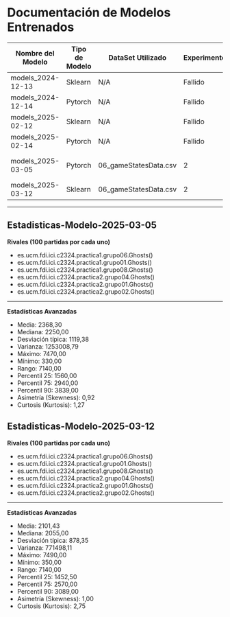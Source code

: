 # Documentación de Modelos Entrenados

| Nombre del Modelo | Tipo de Modelo | DataSet Utilizado     | Experimento | Estadísticas de las Partidas                                                            | Estadísticas específicas del modelo |
|-------------------|----------------|-----------------------|------------|-----------------------------------------------------------------------------------------|-----------------------------|
| models_2024-12-13 | Sklearn        | N/A                   | Fallido    | -                                                                                       | -                           |
| models_2024-12-14 | Pytorch        | N/A                   | Fallido    | -                                                                                       | -                           |
| models_2025-02-12 | Sklearn        | N/A                   | Fallido    | -                                                                                       | -                           |
| models_2025-02-14 | Pytorch        | N/A                   | Fallido    | -                                                                                       | -                           |
| models_2025-03-05 | Pytorch        | 06_gameStatesData.csv | 2          | [Ver detalles](#estadisticas-modelo-2025-03-05 "Ir a sección detallada de estadísticas")| **Accuracy**= ?? %, **F1**= ??, **etc...** |
| models_2025-03-12 | Sklearn        | 06_gameStatesData.csv | 2          | [Ver detalles](#estadisticas-modelo-2025-03-12 "Ir a sección detallada de estadísticas")                                                                   | Pendiente de análisis       |

---

## Estadisticas-Modelo-2025-03-05
**Rivales (100 partidas por cada uno)**  
- es.ucm.fdi.ici.c2324.practica1.grupo06.Ghosts()  
- es.ucm.fdi.ici.c2324.practica1.grupo01.Ghosts()  
- es.ucm.fdi.ici.c2324.practica1.grupo08.Ghosts()  
- es.ucm.fdi.ici.c2324.practica2.grupo04.Ghosts()  
- es.ucm.fdi.ici.c2324.practica2.grupo01.Ghosts()  
- es.ucm.fdi.ici.c2324.practica2.grupo02.Ghosts()

------

**Estadísticas Avanzadas**  
- Media: 2368,30  
- Mediana: 2250,00  
- Desviación típica: 1119,38  
- Varianza: 1253008,79  
- Máximo: 7470,00  
- Mínimo: 330,00  
- Rango: 7140,00  
- Percentil 25: 1560,00  
- Percentil 75: 2940,00  
- Percentil 90: 3839,00  
- Asimetría (Skewness): 0,92  
- Curtosis (Kurtosis): 1,27


## Estadisticas-Modelo-2025-03-12
**Rivales (100 partidas por cada uno)**  
- es.ucm.fdi.ici.c2324.practica1.grupo06.Ghosts()  
- es.ucm.fdi.ici.c2324.practica1.grupo01.Ghosts()  
- es.ucm.fdi.ici.c2324.practica1.grupo08.Ghosts()  
- es.ucm.fdi.ici.c2324.practica2.grupo04.Ghosts()  
- es.ucm.fdi.ici.c2324.practica2.grupo01.Ghosts()  
- es.ucm.fdi.ici.c2324.practica2.grupo02.Ghosts()

------

**Estadísticas Avanzadas**  
- Media: 2101,43  
- Mediana: 2055,00
- Desviación típica: 878,35
- Varianza: 771498,11 
- Máximo: 7490,00 
- Mínimo: 350,00  
- Rango: 7140,00  
- Percentil 25: 1452,50  
- Percentil 75: 2570,00 
- Percentil 90: 3089,00  
- Asimetría (Skewness): 1,00
- Curtosis (Kurtosis): 2,75


